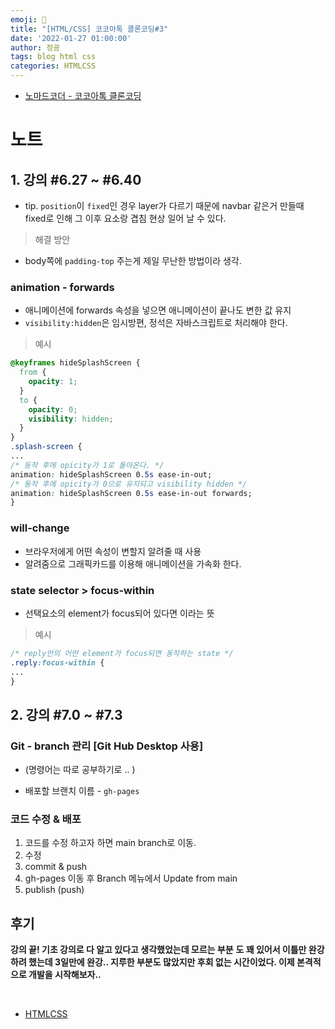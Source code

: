 ```yaml
---
emoji: 🧢
title: "[HTML/CSS] 코코아톡 클론코딩#3"
date: '2022-01-27 01:00:00'
author: 정굥
tags: blog html css
categories: HTMLCSS
---
```


* [노마드코더 - 코코아톡 클론코딩](https://nomadcoders.co/kokoa-clone/lobby)

# 노트
## 1. 강의 #6.27 ~ #6.40 
* tip. `position`이 `fixed`인 경우 layer가 다르기 때문에 navbar 같은거 만들때 fixed로 인해 그 이후 요소랑 겹침 현상 일어 날 수 있다.
> 해결 방안
* body쪽에 `padding-top` 주는게 제일 무난한 방법이라 생각.

### animation - forwards
* 애니메이션에 forwards 속성을 넣으면 애니메이션이 끝나도 변한 값 유지
* `visibility:hidden`은 임시방편, 정석은 자바스크립트로 처리해야 한다. 
> 예시
```css
@keyframes hideSplashScreen {
  from {
    opacity: 1;
  }
  to {
    opacity: 0;
    visibility: hidden;
  }
}
.splash-screen {
...
/* 동작 후에 opicity가 1로 돌아온다. */
animation: hideSplashScreen 0.5s ease-in-out;
/* 동작 후에 opicity가 0으로 유지되고 visibility hidden */
animation: hideSplashScreen 0.5s ease-in-out forwards;
}
```
### will-change
* 브라우저에게 어떤 속성이 변할지 알려줄 때 사용
* 알려줌으로 그래픽카드를 이용해 애니메이션을 가속화 한다.

### state selector > focus-within
* 선택요소의 element가 focus되어 있다면 이라는 뜻
> 예시
```css
/* reply안의 어떤 element가 focus되면 동작하는 state */
.reply:focus-within {
...  
}
```

## 2. 강의 #7.0 ~ #7.3
### Git - branch 관리 [Git Hub Desktop 사용]
* (명령어는 따로 공부하기로 .. )
  
* 배포할 브랜치 이름 - `gh-pages`

### 코드 수정 & 배포
1. 코드를 수정 하고자 하면 main branch로 이동.
2. 수정
3. commit & push
4. gh-pages 이동 후 Branch 메뉴에서 Update from main
5. publish (push)

## 후기
**강의 끝! 기초 강의로 다 알고 있다고 생각했었는데 모르는 부분**
**도 꽤 있어서 이틀만 완강 하려 했는데 3일만에 완강.. 지루한 부분도 많았지만 후회 없는 시간이었다. 이제 본격적으로 개발을 시작해보자..**    

<br/>

- [HTMLCSS](/posts/HTMLCSS)
  
```toc

```
